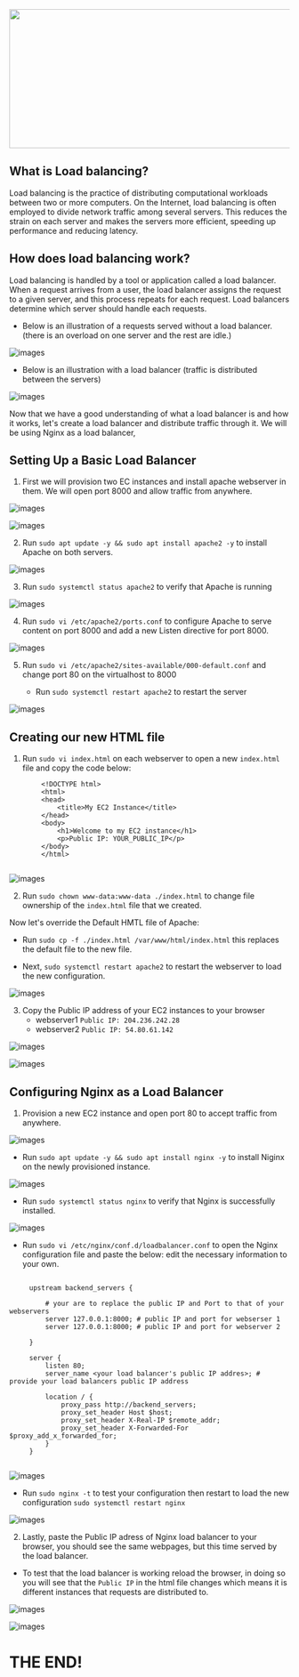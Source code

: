 
<img src='images/loadbalancer.png' width='900' height='250'>

## What is Load balancing?

Load balancing is the practice of distributing computational workloads between two or more computers. On the Internet, load balancing is often employed to divide network traffic among several servers. This reduces the strain on each server and makes the servers more efficient, speeding up performance and reducing latency.

## How does load balancing work?

Load balancing is handled by a tool or application called a load balancer. When a request arrives from a user, the load balancer assigns the request to a given server, and this process repeats for each request. Load balancers determine which server should handle each requests. 


   - Below is an illustration of a requests served without a load balancer. (there is an overload on one server and the rest are idle.)

![images](images/Screenshot_19-removebg-preview%20(1).png)

   - Below is an illustration with a load balancer (traffic is distributed between the servers)

![images](images/Screenshot_20-removebg-preview.png)


Now that we have a good understanding of what a load balancer is and how it works, let's create a load balancer and distribute traffic through it. We will be using Nginx as a load balancer,


## Setting Up a Basic Load Balancer


1. First we will provision two EC instances and install apache webserver in them. We will open port 8000 and allow traffic from anywhere.

![images](images/Screenshot_10.png)



![images](images/Screenshot_6.png)


2. Run `sudo apt update -y && sudo apt install apache2 -y` to install Apache on both servers.

![images](images/Screenshot_2.png)

3. Run `sudo systemctl status apache2` to verify that Apache is running

![images](images/Screenshot_3.png)

4. Run `sudo vi /etc/apache2/ports.conf` to configure Apache to serve content on port 8000 and add a new Listen directive for port 8000.

![images](images/Screenshot_4.png)

5. Run `sudo vi /etc/apache2/sites-available/000-default.conf` and change port 80 on the virtualhost to 8000

   - Run `sudo systemctl restart apache2` to restart the server

![images](images/Screenshot_5.png)

## Creating our new HTML file

1. Run `sudo vi index.html` on each webserver to open a new `index.html` file and copy the code below:

```
        <!DOCTYPE html>
        <html>
        <head>
            <title>My EC2 Instance</title>
        </head>
        <body>
            <h1>Welcome to my EC2 instance</h1>
            <p>Public IP: YOUR_PUBLIC_IP</p>
        </body>
        </html>


```


![images](images/Screenshot_7.png)

2. Run `sudo chown www-data:www-data ./index.html` to change file ownership of the `index.html` file that we created.

Now let's override the Default HMTL file of Apache:
   - Run `sudo cp -f ./index.html /var/www/html/index.html` this replaces the default file to the new file.

   - Next, `sudo systemctl restart apache2` to restart the webserver to load the new configuration.

![images](images/Screenshot_8.png)

3. Copy the Public IP address of your EC2 instances to your browser
   - webserver1 `Public IP: 204.236.242.28`
   - webserver2 `Public IP: 54.80.61.142`

![images](images/Screenshot_9.png)


![images](images/Screenshot_11.png)

## Configuring Nginx as a Load Balancer

1. Provision a new EC2 instance and open port 80 to accept traffic from anywhere.

![images](images/Screenshot_15.png)

   - Run `sudo apt update -y && sudo apt install nginx -y` to install Niginx on the newly provisioned instance.


![images](images/Screenshot_12.png)

   - Run `sudo systemctl status nginx` to verify that Nginx is successfully installed.


![images](images/Screenshot_13.png)

   - Run `sudo vi /etc/nginx/conf.d/loadbalancer.conf` to open the Nginx configuration file and paste the below: edit the necessary information to your own.

   ```
           
        upstream backend_servers {

            # your are to replace the public IP and Port to that of your webservers
            server 127.0.0.1:8000; # public IP and port for webserser 1
            server 127.0.0.1:8000; # public IP and port for webserver 2

        }

        server {
            listen 80;
            server_name <your load balancer's public IP addres>; # provide your load balancers public IP address

            location / {
                proxy_pass http://backend_servers;
                proxy_set_header Host $host;
                proxy_set_header X-Real-IP $remote_addr;
                proxy_set_header X-Forwarded-For $proxy_add_x_forwarded_for;
            }
        }
    

   ```

![images](images/Screenshot_14.png)

  - Run `sudo nginx -t` to test your configuration then restart to load the new configuration `sudo systemctl restart nginx`

![images](images/Screenshot_16.png)

2. Lastly, paste the Public IP adress of Nginx load balancer to your browser, you should see the same webpages, but this time served by the load balancer. 

  - To test that the load balancer is working reload the browser, in doing so you will see that the `Public IP` in the html file changes which means it is different instances that requests are distributed to.

![images](images/Screenshot_17.png)

![images](images/Screenshot_18.png)

# THE END!

